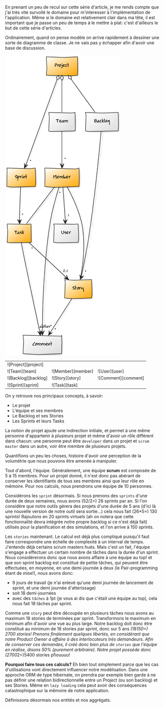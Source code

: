 En prenant un peu de recul sur cette série d'article, je me rends compte que j'ai très vite survollé le 
domaine pour m'interesser à l'implémentation de l'application. Même si le domaine est relativement clair
dans ma tête, il est important que je passe un peu de temps à le mettre à plat: c'est d'ailleurs le but 
de cette série d'articles.

Ordinairement, quand on pense modèle on arrive rapidement à dessiner une sorte de diagramme de classe. 
Je ne vais pas y échapper afin d'avoir une base de discussion.

![Domain Overview][domain-overview-01]

<table style="border:0">
	<tr><td>![Project][project]</td><td>&nbsp;           </td><td>&nbsp;       </td></tr>
	<tr><td>![Team][team]      </td><td>![Member][member]</td><td>![User][user]</td></tr>
	<tr><td>![Backlog][backlog]</td><td>![Story][story]  </td><td>![Comment][comment]</td></tr>
	<tr><td>![Sprint][sprint]  </td><td>![Task][task]    </td><td>&nbsp;       </td></tr>
</table>



[domain-overview-01]:https://github.com/Arnauld/CQRS-Ramblings/blob/master/doc/images/overall-domain-01-yuml.png?raw=true
[project]:https://github.com/Arnauld/CQRS-Ramblings/blob/master/doc/images/overall-domain-project-yuml.png?raw=true
[team]:https://github.com/Arnauld/CQRS-Ramblings/blob/master/doc/images/overall-domain-team-yuml.png?raw=true
[backlog]:https://github.com/Arnauld/CQRS-Ramblings/blob/master/doc/images/overall-domain-backlog-yuml.png?raw=true

On y retrouve nos principaux concepts, à savoir:

* Le projet
* L'équipe et ses membres
* Le Backlog et ses Stories
* Les Sprints et leurs Tasks

La notion de projet ajoute une indirection initiale, et permet à une même personne d'appartenir à plusieurs
projet et même d'avoir un rôle différent dans chacun: une personne peut être `developer` dans un projet et
`scrum master` dans un autre, voir être membre de plusieurs projets.

Quantifions un peu les choses, histoire d'avoir une perception de la volumétrie que nous pouvons être amenée
à manipuler.

Tout d'abord, l'équipe. Généralement, une équipe **scrum** est composée de 5 à 15 membres.
Pour un projet donné, il n'est donc pas abérant de conserver les identifiants de tous ses membres ainsi 
que leur rôle en mêmoire. Pour nos calculs, nous prendrons une équipe de 10 personnes.

Considérons les `sprint` désormais. Si nous prenons des `sprints` d'une durée de deux semaines, nous avons 
(52/2=) 26 sprints par an. Si l'on considére que notre outils gérera des projets d'une durée de 5 ans (d'ici
là une nouvelle version de notre outil sera sortie...) cela nous fait (26*5=) 130 sprints! Rajoutons en 20
sprints virtuels (ah on notera que cette fonctionnalité devra intégrée notre propre backlog si ce n'est
déjà fait) utilisés pour la planification et des simulations, et l'on arrive à 150 sprints.

Les `stories` maintenant. Le calcul est déjà plus compliqué puisqu'il faut faire correspondre une échelle
de complexité à un interval de temps. J'entends déjà certains scrum masters hués. Mais c'est un fait, l'équipe
s'engage a effectuer un certain nombre de tâches dans la durée d'un sprint. Nous considérerons donc que nous
avons affaire à une équipe au top! et que son sprint backlog est constitué de petite tâches, qui peuvent être
effectuées, en moyenne, en une demi-journée à deux (le Pair-programming étant de mise!), nous avons donc:

* 9 jours de travail (je n'ai enlevé qu'une demi journée de lancement de sprint, et une demi journée
  d'atterissage)
* soit 18 demi-journées
* avec des `tâches` à 1pt (je vous ai dis que c'était une équipe au top), cela nous fait 18 tâches par sprint.

Comme une `story` peut être découpée en plusieurs tâches nous avons au maximum 18 stories de terminées
par sprint. Transformons le maximum en minimum afin d'avoir une vue au plus large. Notre backlog doit donc être
constitué au minimum de 18 stories par sprint, donc sur 5 ans (18*150=) 2700 stories!
Prenons finalement quelques libertés, en considérant que notre Product Owner a affaire à des interlocuteurs
très demandeurs. Afin de conserver ces demandes, il créé donc bien plus de `stories` que l'équipe en réalise, 
disons 50% (purement arbitraire).
Notre projet possède donc (2700*2=)5400 stories pfiouuuu!

**Pourquoi faire tous ces calculs?** Eh bien tout simplement parce que les cas d'utilisations vont directement
influencer notre modélisation. Dans une approche ORM de type hibernate, on prendra par exemple bien garde à ne
pas définir une relation bidirectionnelle entre un Project (ou son backlog) et ses Stories. Même en `lazy loading`
cela peut avoir des conséquences catastrophique sur la mêmoire de notre application.

Définissons désormais nos entités et nos aggrégats.






